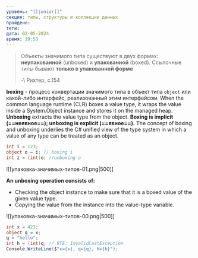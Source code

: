 ```yaml
---
уровень: "[[junior]]"
секция: типы, структуры и коллекции данных
пройдено: 
теги: 
дата: 02-05-2024
время: 19:53
---
```

> Объекты значимого типа существуют в двух формах: **неупакованной** (unboxed) и **упакованной** (boxed). Ссылочные типы бывают **только в упакованной форме** 
> 
> -\ Рихтер, с.154


**boxing** - процесс конвертации значимого типа в объект типа `object` или какой-либо интерфейс, реализованный этим интерфейсом. When the common language runtime (CLR) boxes a value type, it wraps the value inside a System.Object instance and stores it on the managed heap. **Unboxing** extracts the value type from the object. **Boxing is implicit (==неявное==); unboxing is explicit (==явное==).** The concept of boxing and unboxing underlies the C# unified view of the type system in which a value of any type can be treated as an object.

```c#
int i = 123; 
object o = i; // boxing i
int z = (int)o; //unboxing o
```


![[упаковка-значимых-типов-01.png|500]]

**An unboxing operation consists of:**

- Checking the object instance to make sure that it is a boxed value of the given value type.
- Copying the value from the instance into the value-type variable.

![[упаковка-значимых-типов-00.png|500]]

```c#
int x = 423;
object q = x;
q = "hello";
int h = (int)q; // RTE: InvalidCastException 
Console.WriteLine($"x={x}, q={q}, h={h}");
```